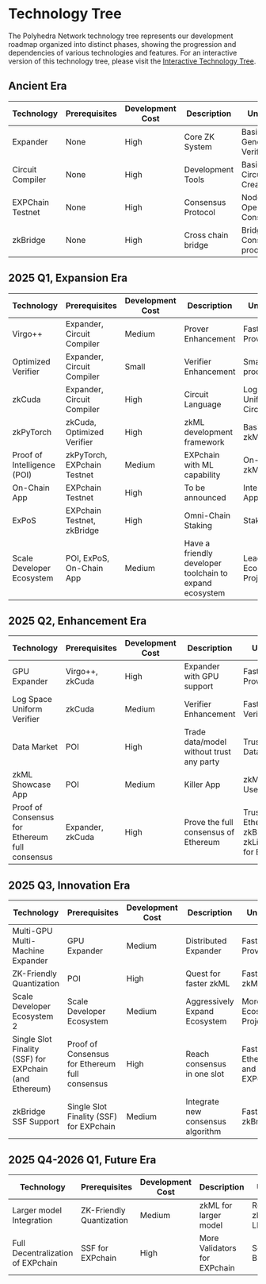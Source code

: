 # Technology Tree

The Polyhedra Network technology tree represents our development roadmap organized into distinct phases, showing the progression and dependencies of various technologies and features. For an interactive version of this technology tree, please visit the [Interactive Technology Tree](./interactive-tech-tree.md).

## Ancient Era

| Technology | Prerequisites | Development Cost | Description | Unlocks | Status |
|------------|--------------|------------------|----------------|----------|--------|
| Expander | None | High | Core ZK System | Basic Proof Generation, Verification | Researched  |
| Circuit Compiler | None | High | Development Tools | Basic Circuit Creation | Researched |
| EXPChain Testnet | None | High | Consensus Protocol | Node Operations, Consensus | Researched |
| zkBridge | None | High | Cross chain bridge | Bridge, Consensus proof | Researched |

## 2025 Q1, Expansion Era

| Technology | Prerequisites | Development Cost | Description | Unlocks | Status |
|------------|--------------|------------------|----------------|----------|----------|
| Virgo++ | Expander, Circuit Compiler | Medium | Prover Enhancement | Faster Prover 1 | Developing |
| Optimized Verifier | Expander, Circuit Compiler | Small | Verifier Enhancement | Smaller proof size | Developing |
| zkCuda | Expander, Circuit Compiler | High | Circuit Language | Log Space Uniform Circuits | Developing |
| zkPyTorch | zkCuda, Optimized Verifier | High | zkML development framework | Basic zkML | Developing |
| Proof of Intelligence (POI) | zkPyTorch, EXPchain Testnet | Medium | EXPchain with ML capability | On-Chain zkML | Developing |
| On-Chain App | EXPchain Testnet | High | To be announced | Interesting App | Developing |
| ExPoS | EXPchain Testnet, zkBridge | High | Omni-Chain Staking | Staking | Pending |
| Scale Developer Ecosystem | POI, ExPoS, On-Chain App | Medium | Have a friendly developer toolchain to expand ecosystem | Leading Ecosystem Projects | Developing |

## 2025 Q2, Enhancement Era

| Technology | Prerequisites | Development Cost | Description | Unlocks | Status |
|------------|--------------|------------------|----------------|----------|----------|
| GPU Expander | Virgo++, zkCuda | High | Expander with GPU support | Faster Prover 2 | Developing |
| Log Space Uniform Verifier | zkCuda | Medium | Verifier Enhancement | Faster Verifier | Pending |
| Data Market | POI | High | Trade data/model without trust any party | Trustless Data Trading | Pending |
| zkML Showcase App | POI | Medium | Killer App | zkML Real Use | Pending |
| Proof of Consensus for Ethereum full consensus | Expander, zkCuda | High | Prove the full consensus of Ethereum | Trustless Ethereum zkBridge, zkLightClient for Ethereum | Developing|

## 2025 Q3, Innovation Era

| Technology | Prerequisites | Development Cost | Description | Unlocks | Status |
|------------|--------------|------------------|----------------|----------|----------|
| Multi-GPU Multi-Machine Expander | GPU Expander | Medium | Distributed Expander | Faster Prover 3 | Pending |
| ZK-Friendly Quantization | POI | High | Quest for faster zkML | Faster zkML 1 | Developing |
| Scale Developer Ecosystem 2 | Scale Developer Ecosystem | Medium | Aggressively Expand Ecosystem | More Ecosystem Projects |Pending |
| Single Slot Finality (SSF) for EXPchain (and Ethereum) | Proof of Consensus for Ethereum full consensus | High | Reach consensus in one slot | Faster Ethereum and EXPchain | Pending |
| zkBridge SSF Support | Single Slot Finality (SSF) for EXPchain | Medium | Integrate new consensus algorithm | Faster zkBridge | Pending | 

## 2025 Q4-2026 Q1, Future Era

| Technology | Prerequisites | Development Cost | Description | Unlocks | Status |
|------------|--------------|------------------|----------------|----------|----------|
| Larger model Integration | ZK-Friendly Quantization | Medium | zkML for larger model | Real world zkML for LLM | Pending |
| Full Decentralization of EXPchain | SSF for EXPchain | High | More Validators for EXPchain | Scalable Blockchain | Pending |
